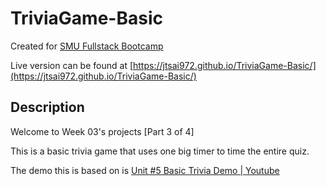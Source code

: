 # TriviaGame-Basic
Created for [SMU Fullstack Bootcamp](https://techbootcamps.smu.edu/)

Live version can be found at [https://jtsai972.github.io/TriviaGame-Basic/](https://jtsai972.github.io/TriviaGame-Basic/)

## Description
Welcome to Week 03's projects [Part 3 of 4]

This is a basic trivia game that uses one big timer to time the entire quiz.

The demo this is based on is [Unit #5 Basic Trivia Demo | Youtube](https://www.youtube.com/watch?v=fBIj8YsA9dk&feature=youtu.be)